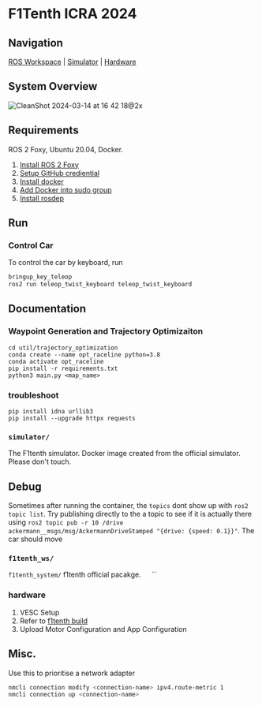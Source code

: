 # F1Tenth ICRA 2024

## Navigation
[ROS Workspace](./f1tenth_ws/)    |    [Simulator](./simulator)    |    [Hardware](./hardware/)

## System Overview

![CleanShot 2024-03-14 at 16 42 18@2x](https://github.com/NTU-Autonomous-Racing-Team/f1tenth_icra2024/assets/65676392/44360186-bb67-4fd0-8ce3-2cb304b6a80f)

## Requirements

ROS 2 Foxy, Ubuntu 20.04, Docker.

1. [Install ROS 2 Foxy](https://www.google.com/url?sa=t&rct=j&q=&esrc=s&source=web&cd=&ved=2ahUKEwjV-9Tr4r6EAxVX7TgGHdGDDuwQFnoECBAQAQ&url=https%3A%2F%2Fdocs.ros.org%2Fen%2Ffoxy%2FInstallation.html&usg=AOvVaw3NkQBV1zK8awthVSd0b2X9&opi=89978449)
2. [Setup GitHub crediential](https://cli.github.com/manual/)
3. [Install docker](https://docs.docker.com/engine/install/ubuntu/)
4. [Add Docker into sudo group ](https://docs.docker.com/engine/install/linux-postinstall/)
5. [Install rosdep](http://wiki.ros.org/rosdep)

## Run

### Control Car
To control the car by keyboard, run 
```sh
bringup_key_teleop
ros2 run teleop_twist_keyboard teleop_twist_keyboard
```

## Documentation
### Waypoint Generation and Trajectory Optimizaiton
```
cd util/trajectory_optimization
conda create --name opt_raceline python=3.8
conda activate opt_raceline
pip install -r requirements.txt
python3 main.py <map_name>
```
### troubleshoot
```
pip install idna urllib3
pip install --upgrade httpx requests
```
### `simulator/`

The F1tenth simulator. Docker image created from the official simulator. Please don't touch.
## Debug
Sometimes after running the container, the `topics` dont show up with `ros2 topic list`. Try publishing directly to the a topic to see if it is actually there using `ros2 topic pub -r 10 /drive ackermann__msgs/msg/AckermannDriveStamped "{drive: {speed: 0.1}}"`. The car should move

### `f1tenth_ws/`

`f1tenth_system/` f1tenth official pacakge.
` 
`
``
### hardware
1. VESC Setup
  1. Refer to [f1tenth build](https://f1tenth.org/build.html)
  2. Upload Motor Configuration and App Configuration

## Misc.
Use this to prioritise a network adapter
```sh
nmcli connection modify <connection-name> ipv4.route-metric 1
nmcli connection up <connection-name>
```
